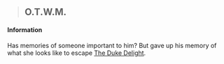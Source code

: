 >## O.T.W.M.

#### Information

Has memories of someone important to him? But gave up his memory of what she looks like to escape [The Duke Delight](../NPCs/Duke%20Delight.md).